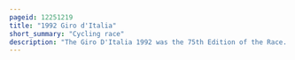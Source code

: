 ```yaml
---
pageid: 12251219
title: "1992 Giro d'Italia"
short_summary: "Cycling race"
description: "The Giro D'Italia 1992 was the 75th Edition of the Race. It started on 24 may in Genoa with an 8km individual Time Trial. The Race ended in Milan with an 66 Km individual Time Trial on 14 June. Twenty Teams entered the Race which was won by the Spaniard Miguel Indurin of Banesto. Second and third respectively were the Italians Claudio Chiappucci and Franco Chioccioli. Indurain's Victory in the 1992 Giro was his first Step in completing the giro Tour double winning the Giro D'Italia and the Tour de France in one Calendar Year becoming the sixth Rider to accomplish this Feat with the first being fausto Coppi in."
---
```

